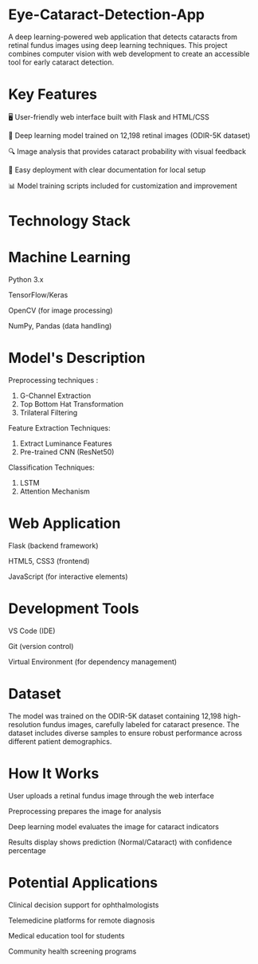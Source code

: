 # Eye-Cataract-Detection-App
A deep learning-powered web application that detects cataracts from retinal fundus images using deep learning techniques. This project combines computer vision with web development to create an accessible tool for early cataract detection.

# Key Features
🖥️ User-friendly web interface built with Flask and HTML/CSS

🧠 Deep learning model trained on 12,198 retinal images (ODIR-5K dataset)

🔍 Image analysis that provides cataract probability with visual feedback

🚀 Easy deployment with clear documentation for local setup

📊 Model training scripts included for customization and improvement

# Technology Stack

# Machine Learning
Python 3.x

TensorFlow/Keras

OpenCV (for image processing)

NumPy, Pandas (data handling)


# Model's Description
Preprocessing techniques :
1. G-Channel Extraction
3. Top Bottom Hat Transformation
4. Trilateral Filtering

Feature Extraction Techniques:
1. Extract Luminance Features
2. Pre-trained CNN (ResNet50)

Classification Techniques:
1. LSTM
2. Attention Mechanism


# Web Application
Flask (backend framework)

HTML5, CSS3 (frontend)

JavaScript (for interactive elements)

# Development Tools
VS Code (IDE)

Git (version control)

Virtual Environment (for dependency management)

# Dataset
The model was trained on the ODIR-5K dataset containing 12,198 high-resolution fundus images, carefully labeled for cataract presence. The dataset includes diverse samples to ensure robust performance across different patient demographics.

# How It Works
User uploads a retinal fundus image through the web interface

Preprocessing prepares the image for analysis

Deep learning model evaluates the image for cataract indicators

Results display shows prediction (Normal/Cataract) with confidence percentage

# Potential Applications
Clinical decision support for ophthalmologists

Telemedicine platforms for remote diagnosis

Medical education tool for students

Community health screening programs
